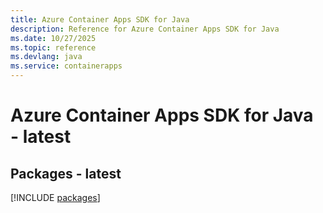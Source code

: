 ```yaml
---
title: Azure Container Apps SDK for Java
description: Reference for Azure Container Apps SDK for Java
ms.date: 10/27/2025
ms.topic: reference
ms.devlang: java
ms.service: containerapps
---
```

# Azure Container Apps SDK for Java - latest
## Packages - latest
[!INCLUDE [packages](container-apps-index.md)]